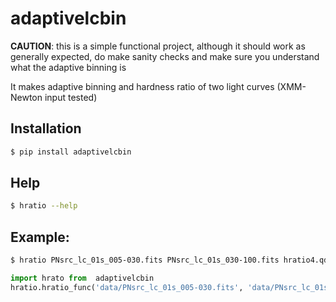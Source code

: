 # adaptivelcbin

__CAUTION__: this is a simple functional project, although it should work as generally expected, do make sanity checks 
and make sure you understand what the adaptive binning is 

It makes adaptive binning and hardness ratio of two light curves (XMM-Newton input tested)

## Installation
```bash
$ pip install adaptivelcbin
```
## Help
```bash
$ hratio --help
```

## Example:
```bash
$ hratio PNsrc_lc_01s_005-030.fits PNsrc_lc_01s_030-100.fits hratio4.qdp 15.0 --flag_rebin=4
```

```python
import hrato from  adaptivelcbin                                                    
hratio.hratio_func('data/PNsrc_lc_01s_005-030.fits', 'data/PNsrc_lc_01s_030-100.fits', 'test1.qdp', 15.0)
```